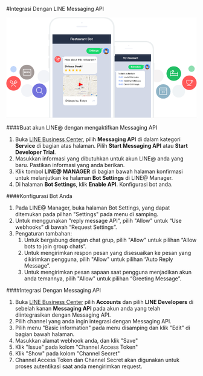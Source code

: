 #Integrasi Dengan LINE Messaging API

![MessagingAPI](img/msgapi-figure2.png)

####Buat akun LINE@ dengan mengaktifkan Messaging API
1. Buka [LINE Business Center](https://business.line.me/en/), pilih **Messaging API** di dalam kategori **Service** di bagian atas halaman. Pilih **Start Messaging API** atau **Start Developer Trial**.
2. Masukkan informasi yang dibutuhkan untuk akun LINE@ anda yang baru. Pastikan informasi yang anda berikan.
3. Klik tombol **LINE@ MANAGER** di bagian bawah halaman konfirmasi untuk melanjutkan ke halaman **Bot Settings** di LINE@ Manager.
4. Di halaman **Bot Settings**, klik **Enable API**. Konfigurasi bot anda.

####Konfigurasi Bot Anda
1. Pada LINE@ Manager, buka halaman Bot Settings, yang dapat ditemukan pada pilhan "Settings" pada menu di samping.
2. Untuk menggunakan "reply message API", pilih "Allow" untuk “Use webhooks” di bawah “Request Settings”.
3. Pengaturan tambahan:
	1. Untuk bergabung dengan chat grup, pilih "Allow" untuk pilihan “Allow bots to join group chats”.
	2. Untuk mengirimkan respon pesan yang disesuaikan ke pesan yang dikirimkan pengguna, pilih "Allow" untuk pilihan “Auto Reply Message”.
	3. Untuk mengirimkan pesan sapaan saat pengguna menjadikan akun anda temannya, pilih "Allow" untuk pilihan “Greeting Message”.

####Integrasi Dengan Messaging API
1. Buka [LINE Business Center](https://business.line.me/en/) pilih **Accounts** dan pilih **LINE Developers** di sebelah kanan **Messaging API** pada akun anda yang telah diintegrasikan dengan Messaging API.
2. Pilih channel yang anda ingin integrasi dengan Messaging API.
3. Pilih menu "Basic information" pada menu disamping dan klik "Edit" di bagian bawah halaman.
4. Masukkan alamat webhook anda, dan klik "Save"
5. Klik "Issue" pada kolom "Channel Access Token"
6. Klik "Show" pada kolom "Channel Secret"
7. Channel Access Token dan Channel Secret akan digunakan untuk proses autentikasi saat anda mengirimkan request.
